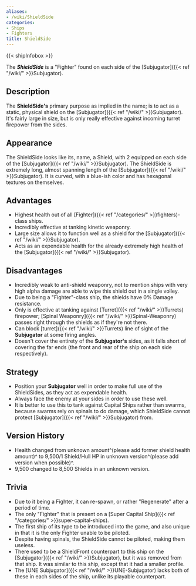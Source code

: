 ```yaml
---
aliases:
- /wiki/ShieldSide
categories:
- Ships
- Fighters
title: ShieldSide
---  
```


{{< shipInfobox >}} 

The **_ShieldSide_** is a "Fighter" found on each side of the [Subjugator]({{< ref "/wiki/" >}}Subjugator).

## Description

The **ShieldSide's** primary purpose as implied in the name; is to act as a static, physical shield on the [Subjugator]({{< ref "/wiki/" >}}Subjugator). It's fairly large in size, but is only really effective against incoming turret firepower from the sides.

## Appearance

The ShieldSide looks like its, name, a Shield, with 2 equipped on each side of the [Subjugator]({{< ref "/wiki/" >}}Subjugator). The ShieldSide is extremely long, almost spanning length of the [Subjugator]({{< ref "/wiki/" >}}Subjugator). It is curved, with a blue-ish color and has hexagonal textures on themselves.

## Advantages

- Highest health out of all [Fighter]({{< ref "/categories/" >}}fighters)-class ships.
- Incredibly effective at tanking kinetic weaponry.
- Large size allows it to function well as a shield for the [Subjugator]({{< ref "/wiki/" >}}Subjugator).
- Acts as an expendable health for the already extremely high health of the [Subjugator]({{< ref "/wiki/" >}}Subjugator).

## Disadvantages

- Incredibly weak to anti-shield weaponry, not to mention ships with very high alpha damage are able to wipe this shield out in a single volley.
- Due to being a "Fighter"-class ship, the shields have 0% Damage resistance.
- Only is effective at tanking against [Turret]({{< ref "/wiki/" >}}Turrets) firepower; [Spinal Weaponry]({{< ref "/wiki/" >}}Spinal-Weaponry) passes right through the shields as if they're not there.
- Can block [turret]({{< ref "/wiki/" >}}Turrets) line of sight of the **Subjugator** at some firing angles.
- Doesn't cover the entirety of the **Subjugator's** sides, as it falls short of covering the far ends (the front and rear of the ship on each side respectively).

## Strategy

- Position your **Subjugator** well in order to make full use of the ShieldSides, as they act as expendable health.
- Always face the enemy at your sides in order to use these well.
- It is better to use this to tank against Capital Ships rather than swarms, because swarms rely on spinals to do damage, which ShieldSide cannot protect [Subjugator]({{< ref "/wiki/" >}}Subjugator) from.

## Version History 

- Health changed from unknown amount^(please add former shield health amount)^ to 9,500/1 Shield/Hull HP in unknown version^(please add version when possible)^.
- 9,500 changed to 8,500 Shields in an unknown version.

## Trivia

- Due to it being a Fighter, it can re-spawn, or rather "Regenerate" after a period of time.
- The only "Fighter" that is present on a [Super Capital Ship]({{< ref "/categories/" >}}super-capital-ships).
- The first ship of its type to be introduced into the game, and also unique in that it is the only Fighter unable to be piloted.
- Despite having spinals, the ShieldSide cannot be piloted, making them useless.
- There used to be a ShieldFront counterpart to this ship on the [Subjugator]({{< ref "/wiki/" >}}Subjugator), but it was removed from that ship. It was similar to this ship, except that it had a smaller profile.
- The [UNE Subjugator]({{< ref "/wiki/" >}}UNE-Subjugator) lacks both of these in each sides of the ship, unlike its playable counterpart.